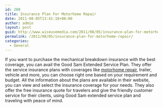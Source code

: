 ```yaml
---
id: 280
title: Insurance Plan For Motorhome Repair
date: 2011-08-05T13:41:18+00:00
author: admin
layout: post
guid: http://www.wiseusemedia.com/2011/08/05/insurance-plan-for-motorhome-repair/
permalink: /2011/08/05/insurance-plan-for-motorhome-repair/
categories:
  - General
---
```

If you want to purchase the mechanical breakdown insurance with the best coverage, you can avail the Good Sam Extended Service Plan. They offer the service insurance plans with coverages like [motorhome repair](http://www.goodsamesp.com/), trailer, vehicle and more, you can choose right one based on your requirement and budget. All the information about the plans are available in their website, you can view and select the insurance coverage for your needs. They also offer the free insurance quote for travelers and give the friendly customer service for their clients, using Good Sam extended service plan and traveling with peace of mind.